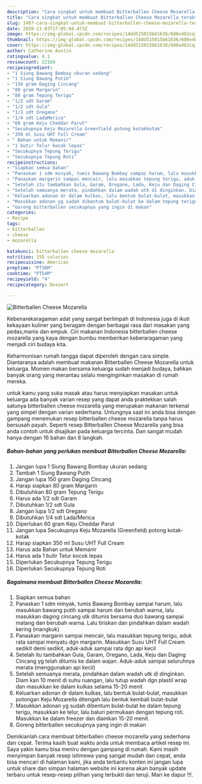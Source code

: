 ```yaml
---
description: "Cara singkat untuk membuat Bitterballen Cheese Mozarella teraktual"
title: "Cara singkat untuk membuat Bitterballen Cheese Mozarella teraktual"
slug: 1497-cara-singkat-untuk-membuat-bitterballen-cheese-mozarella-teraktual
date: 2020-11-03T17:05:04.473Z
image: https://img-global.cpcdn.com/recipes/14dd515015b61636/680x482cq70/bitterballen-cheese-mozarella-foto-resep-utama.jpg
thumbnail: https://img-global.cpcdn.com/recipes/14dd515015b61636/680x482cq70/bitterballen-cheese-mozarella-foto-resep-utama.jpg
cover: https://img-global.cpcdn.com/recipes/14dd515015b61636/680x482cq70/bitterballen-cheese-mozarella-foto-resep-utama.jpg
author: Catherine Austin
ratingvalue: 4.1
reviewcount: 22169
recipeingredient:
- "1 Siung Bawang Bombay ukuran sedang"
- "1 Siung Bawang Putih"
- "150 gram Daging Cincang"
- "80 gram Margarin"
- "80 gram Tepung Terigu"
- "1/2 sdt Garam"
- "1/2 sdt Gula"
- "1/2 sdt Oregano"
- "1/4 sdt LadaMerica"
- "60 gram Keju Cheddar Parut"
- "Secukupnya Keju Mozarella Greenfield potong kotakkotak"
- "350 ml Susu UHT Full Cream"
- " Bahan untuk Memanir"
- "1 butir Telur kocok lepas"
- "Secukupnya Tepung Terigu"
- "Secukupnya Tepung Roti"
recipeinstructions:
- "Siapkan semua bahan"
- "Panaskan 1 sdm minyak, tumis Bawang Bombay sampai harum, lalu masukkan bawang putih sampai harum dan berubah warna, lalu masukkan daging cincang utk ditumis bersama duo bawang sampai matang dan berubah warna. Lalu tiriskan dan pindahkan dalam wadah kering (mangkuk)"
- "Panaskan margarin sampai mencair, lalu masukkan tepung terigu, aduk rata sampai menyatu dgn margarin. Masukkan Susu UHT Full Cream sedikit demi sedikit, aduk-aduk sampai rata dgn api kecil"
- "Setelah itu tambahkan Gula, Garam, Oregano, Lada, Keju dan Daging Cincang yg telah ditumis ke dalam wajan. Aduk-aduk sampai seluruhnya merata (menggunakan api kecil)"
- "Setelah semuanya merata, pindahkan dalam wadah utk di dinginkan. Diam kan 10 menit di suhu ruangan, lalu tutup wadah dgn plastil wrap dan masukkan ke dalam kulkas selama 15-20 menit"
- "Keluarkan adonan dr dalam kulkas, lalu bentuk bulat-bulat, masukkan potongan Keju Mozarella ditengah lalu bentuk kembali bulat-bulat"
- "Masukkan adonan yg sudah dibentum bulat-bulat ke dalam tepung terigu, masukkan ke telur, lalu baluri permukaan dengan tepung roti. Masukkan ke dalam freezer dan diamkan 15-20 menit."
- "Goreng bitterballen secukupnya yang ingin di makan"
categories:
- Recipe
tags:
- bitterballen
- cheese
- mozarella

katakunci: bitterballen cheese mozarella 
nutrition: 155 calories
recipecuisine: American
preptime: "PT36M"
cooktime: "PT54M"
recipeyield: "4"
recipecategory: Dessert

---
```



![Bitterballen Cheese Mozarella](https://img-global.cpcdn.com/recipes/14dd515015b61636/680x482cq70/bitterballen-cheese-mozarella-foto-resep-utama.jpg)

Kebenarekaragaman adat yang sangat berlimpah di Indonesia juga di ikuti kekayaan kuliner yang beragam dengan berbagai rasa dari masakan yang pedas,manis dan empuk. Ciri makanan Indonesia bitterballen cheese mozarella yang kaya dengan bumbu memberikan keberaragaman yang menjadi ciri budaya kita.




Keharmonisan rumah tangga dapat diperoleh dengan cara simple. Diantaranya adalah membuat makanan Bitterballen Cheese Mozarella untuk keluarga. Momen makan bersama keluarga sudah menjadi budaya, bahkan banyak orang yang merantau selalu menginginkan masakan di rumah mereka.

untuk kamu yang suka masak atau harus menyiapkan masakan untuk keluarga ada banyak varian resep yang dapat anda praktekkan salah satunya bitterballen cheese mozarella yang merupakan makanan terkenal yang simpel dengan varian sederhana. Untungnya saat ini anda bisa dengan gampang menemukan resep bitterballen cheese mozarella tanpa harus bersusah payah.
Seperti resep Bitterballen Cheese Mozarella yang bisa anda contoh untuk disajikan pada keluarga tercinta. Dan sangat mudah hanya dengan 16 bahan dan 8 langkah.


<!--inarticleads1-->

##### Bahan-bahan yang perlukan membuat Bitterballen Cheese Mozarella:

1. Jangan lupa 1 Siung Bawang Bombay ukuran sedang
1. Tambah 1 Siung Bawang Putih
1. Jangan lupa 150 gram Daging Cincang
1. Harap siapkan 80 gram Margarin
1. Dibutuhkan 80 gram Tepung Terigu
1. Harus ada 1/2 sdt Garam
1. Dibutuhkan 1/2 sdt Gula
1. Jangan lupa 1/2 sdt Oregano
1. Dibutuhkan 1/4 sdt Lada/Merica
1. Diperlukan 60 gram Keju Cheddar Parut
1. Jangan lupa Secukupnya Keju Mozarella (Greenfield) potong kotak-kotak
1. Harap siapkan 350 ml Susu UHT Full Cream
1. Harus ada  Bahan untuk Memanir
1. Harus ada 1 butir Telur kocok lepas
1. Diperlukan Secukupnya Tepung Terigu
1. Diperlukan Secukupnya Tepung Roti




<!--inarticleads2-->

##### Bagaimana membuat  Bitterballen Cheese Mozarella:

1. Siapkan semua bahan
1. Panaskan 1 sdm minyak, tumis Bawang Bombay sampai harum, lalu masukkan bawang putih sampai harum dan berubah warna, lalu masukkan daging cincang utk ditumis bersama duo bawang sampai matang dan berubah warna. Lalu tiriskan dan pindahkan dalam wadah kering (mangkuk)
1. Panaskan margarin sampai mencair, lalu masukkan tepung terigu, aduk rata sampai menyatu dgn margarin. Masukkan Susu UHT Full Cream sedikit demi sedikit, aduk-aduk sampai rata dgn api kecil
1. Setelah itu tambahkan Gula, Garam, Oregano, Lada, Keju dan Daging Cincang yg telah ditumis ke dalam wajan. Aduk-aduk sampai seluruhnya merata (menggunakan api kecil)
1. Setelah semuanya merata, pindahkan dalam wadah utk di dinginkan. Diam kan 10 menit di suhu ruangan, lalu tutup wadah dgn plastil wrap dan masukkan ke dalam kulkas selama 15-20 menit
1. Keluarkan adonan dr dalam kulkas, lalu bentuk bulat-bulat, masukkan potongan Keju Mozarella ditengah lalu bentuk kembali bulat-bulat
1. Masukkan adonan yg sudah dibentum bulat-bulat ke dalam tepung terigu, masukkan ke telur, lalu baluri permukaan dengan tepung roti. Masukkan ke dalam freezer dan diamkan 15-20 menit.
1. Goreng bitterballen secukupnya yang ingin di makan




Demikianlah cara membuat bitterballen cheese mozarella yang sederhana dan cepat. Terima kasih buat waktu anda untuk membaca artikel resep ini. Saya yakin kamu bisa meniru dengan gampang di rumah. Kami masih menyimpan banyak resep istimewa yang sangat mudah dan cepat, anda bisa mencari di halaman kami, jika anda terbantu konten ini jangan lupa untuk share dan simpan halaman website ini karena akan banyak update terbaru untuk resep-resep pilihan yang terbukti dan teruji. Mari ke dapur !!!. 
